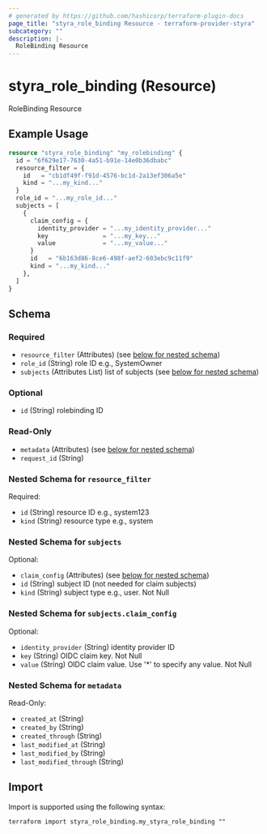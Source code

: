 ```yaml
---
# generated by https://github.com/hashicorp/terraform-plugin-docs
page_title: "styra_role_binding Resource - terraform-provider-styra"
subcategory: ""
description: |-
  RoleBinding Resource
---
```


# styra_role_binding (Resource)

RoleBinding Resource

## Example Usage

```terraform
resource "styra_role_binding" "my_rolebinding" {
  id = "6f629e17-7630-4a51-b91e-14e0b36dbabc"
  resource_filter = {
    id   = "cb1df49f-f91d-4576-bc1d-2a13ef306a5e"
    kind = "...my_kind..."
  }
  role_id = "...my_role_id..."
  subjects = [
    {
      claim_config = {
        identity_provider = "...my_identity_provider..."
        key               = "...my_key..."
        value             = "...my_value..."
      }
      id   = "6b163d86-8ce6-498f-aef2-603ebc9c11f9"
      kind = "...my_kind..."
    },
  ]
}
```

<!-- schema generated by tfplugindocs -->
## Schema

### Required

- `resource_filter` (Attributes) (see [below for nested schema](#nestedatt--resource_filter))
- `role_id` (String) role ID e.g., SystemOwner
- `subjects` (Attributes List) list of subjects (see [below for nested schema](#nestedatt--subjects))

### Optional

- `id` (String) rolebinding ID

### Read-Only

- `metadata` (Attributes) (see [below for nested schema](#nestedatt--metadata))
- `request_id` (String)

<a id="nestedatt--resource_filter"></a>
### Nested Schema for `resource_filter`

Required:

- `id` (String) resource ID e.g., system123
- `kind` (String) resource type e.g., system


<a id="nestedatt--subjects"></a>
### Nested Schema for `subjects`

Optional:

- `claim_config` (Attributes) (see [below for nested schema](#nestedatt--subjects--claim_config))
- `id` (String) subject ID (not needed for claim subjects)
- `kind` (String) subject type e.g., user. Not Null

<a id="nestedatt--subjects--claim_config"></a>
### Nested Schema for `subjects.claim_config`

Optional:

- `identity_provider` (String) identity provider ID
- `key` (String) OIDC claim key. Not Null
- `value` (String) OIDC claim value. Use '*' to specify any value. Not Null



<a id="nestedatt--metadata"></a>
### Nested Schema for `metadata`

Read-Only:

- `created_at` (String)
- `created_by` (String)
- `created_through` (String)
- `last_modified_at` (String)
- `last_modified_by` (String)
- `last_modified_through` (String)

## Import

Import is supported using the following syntax:

```shell
terraform import styra_role_binding.my_styra_role_binding ""
```
